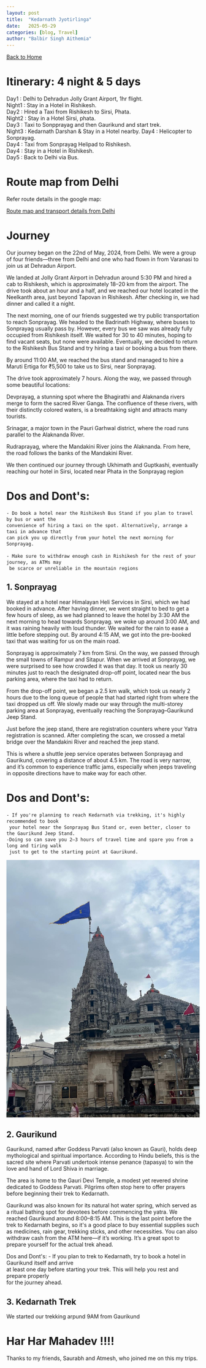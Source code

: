 ```yaml
---
layout: post
title:  "Kedarnath Jyotirlinga"
date:   2025-05-29
categories: [blog, Travel]
author: "Balbir Singh Aithemia"
---
```

[Back to Home](https://bsgh1107.github.io/)  


# **Itinerary: 4 night & 5 days**
Day1    : Delhi to Dehradun Jolly Grant Airport, 1hr flight.    
Night1  : Stay in a Hotel in Rishikesh.  
Day2    : Hired a Taxi from Rishikesh to Sirsi, Phata.  
Night2  : Stay in a Hotel Sirsi, phata.  
Day3    : Taxi to Sonpprayag and then Gaurikund and start trek.  
Night3  : Kedarnath Darshan & Stay in a Hotel nearby. 
Day4    : Helicopter to Sonprayag.  
Day4    : Taxi from Sonprayag Helipad to Rishikesh.  
Day4    : Stay in a Hotel in Rishikesh.  
Day5    : Back to Delhi via Bus.

 
# **Route map from Delhi** 

Refer route details in the google map:

[Route map and transport details from Delhi]()


# **Journey**
Our journey began on the 22nd of May, 2024, from Delhi. We were a group of four friends—three from Delhi and one who had flown in from Varanasi to join us at Dehradun Airport.

We landed at Jolly Grant Airport in Dehradun around 5:30 PM and hired a cab to Rishikesh, which is approximately 18–20 km from the airport. The drive took about an hour and a half, and we reached our hotel located in the Neelkanth area, just beyond Tapovan in Rishikesh. After checking in, we had dinner and called it a night.

The next morning, one of our friends suggested we try public transportation to reach Sonprayag. We headed to the Badrinath Highway, where buses to Sonprayag usually pass by. However, every bus we saw was already fully occupied from Rishikesh itself. We waited for 30 to 40 minutes, hoping to find vacant seats, but none were available. Eventually, we decided to return to the Rishikesh Bus Stand and try hiring a taxi or booking a bus from there.

By around 11:00 AM, we reached the bus stand and managed to hire a Maruti Ertiga for ₹5,500 to take us to Sirsi, near Sonprayag.

The drive took approximately 7 hours. Along the way, we passed through some beautiful locations:  

Devprayag, a stunning spot where the Bhagirathi and Alaknanda rivers merge to form the sacred River Ganga. The confluence of these rivers, with their distinctly colored waters, is a breathtaking sight and attracts many tourists.  

Srinagar, a major town in the Pauri Garhwal district, where the road runs parallel to the Alaknanda River.  

Rudraprayag, where the Mandakini River joins the Alaknanda. From here, the road follows the banks of the Mandakini River.  

We then continued our journey through Ukhimath and Guptkashi, eventually reaching our hotel in Sirsi, located near Phata in the Sonprayag region

# Dos and Dont's:    
    - Do book a hotel near the Rishikesh Bus Stand if you plan to travel by bus or want the  
    convenience of hiring a taxi on the spot. Alternatively, arrange a taxi in advance that  
    can pick you up directly from your hotel the next morning for Sonprayag.

    - Make sure to withdraw enough cash in Rishikesh for the rest of your journey, as ATMs may  
     be scarce or unreliable in the mountain regions


## 1. Sonprayag
We stayed at a hotel near Himalayan Heli Services in Sirsi, which we had booked in advance. After having dinner, we went straight to bed to get a few hours of sleep, as we had planned to leave the hotel by 3:30 AM the next morning to head towards Sonprayag.
we woke up around 3:00 AM, and it was raining heavily with loud thunder. We waited for the rain to ease a little before stepping out. By around 4:15 AM, we got into the pre-booked taxi that was waiting for us on the main road.

Sonprayag is approximately 7 km from Sirsi. On the way, we passed through the small towns of Rampur and Sitapur. When we arrived at Sonprayag, we were surprised to see how crowded it was that day. It took us nearly 30 minutes just to reach the designated drop-off point, located near the bus parking area, where the taxi had to return.

From the drop-off point, we began a 2.5 km walk, which took us nearly 2 hours due to the long queue of people that had started right from where the taxi dropped us off. We slowly made our way through the multi-storey parking area at Sonprayag, eventually reaching the Sonprayag–Gaurikund Jeep Stand.

Just before the jeep stand, there are registration counters where your Yatra registration is scanned. After completing the scan, we crossed a metal bridge over the Mandakini River and reached the jeep stand.

This is where a shuttle jeep service operates between Sonprayag and Gaurikund, covering a distance of about 4.5 km. The road is very narrow, and it’s common to experience traffic jams, especially when jeeps traveling in opposite directions have to make way for each other.


# Dos and Dont's:  
    - If you're planning to reach Kedarnath via trekking, it's highly recommended to book  
     your hotel near the Sonprayag Bus Stand or, even better, closer to the Gaurikund Jeep Stand.
    -Doing so can save you 2–3 hours of travel time and spare you from a long and tiring walk  
     just to get to the starting point at Gaurikund.


![Dwarkadish Temple](/assets/images/Dwarkadish.jpg)

## 2. Gaurikund
Gaurikund, named after Goddess Parvati (also known as Gauri), holds deep mythological and spiritual importance. According to Hindu beliefs, this is the sacred site where Parvati undertook intense penance (tapasya) to win the love and hand of Lord Shiva in marriage.

The area is home to the Gauri Devi Temple, a modest yet revered shrine dedicated to Goddess Parvati. Pilgrims often stop here to offer prayers before beginning their trek to Kedarnath.

Gaurikund was also known for its natural hot water spring, which served as a ritual bathing spot for devotees before commencing the yatra.
We reached Gaurikund around 8:00–8:15 AM. This is the last point before the trek to Kedarnath begins, so it's a good place to buy essential supplies such as medicines, rain gear, trekking sticks, and other necessities. You can also withdraw cash from the ATM here—if it’s working. It’s a great spot to prepare yourself for the actual trek ahead.

Dos and Dont's:
    - If you plan to trek to Kedarnath, try to book a hotel in Gaurikund itself and arrive  
     at least one day before starting your trek. This will help you rest and prepare properly  
      for the journey ahead.


## 3. Kedarnath Trek
We started our trekking arpund 9AM from Gaurikund


# Har Har Mahadev !!!!
Thanks to my friends, Saurabh and Atmesh, who joined me on this my trips.

[jekyll-docs]: https://jekyllrb.com/docs/home
[jekyll-gh]:   https://github.com/jekyll/jekyll
[jekyll-talk]: https://talk.jekyllrb.com/
